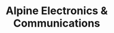 ---
title: "Alpine Electronics & Communications"
url: /aurora/alpine-electronics-und-communications/
shop: Elektronik
---